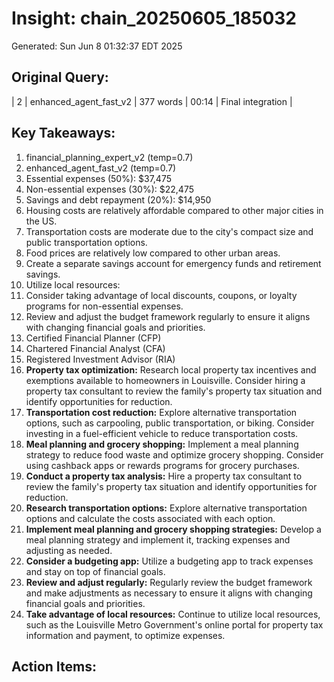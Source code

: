 # Insight: chain_20250605_185032
Generated: Sun Jun  8 01:32:37 EDT 2025

## Original Query:
| 2 | enhanced_agent_fast_v2 | 377 words | 00:14 | Final integration |

## Key Takeaways:
1. financial_planning_expert_v2 (temp=0.7)
2. enhanced_agent_fast_v2 (temp=0.7)
1. Essential expenses (50%): $37,475
2. Non-essential expenses (30%): $22,475
3. Savings and debt repayment (20%): $14,950
1. Housing costs are relatively affordable compared to other major cities in the US.
2. Transportation costs are moderate due to the city's compact size and public transportation options.
3. Food prices are relatively low compared to other urban areas.
1. Create a separate savings account for emergency funds and retirement savings.
2. Utilize local resources:
3. Consider taking advantage of local discounts, coupons, or loyalty programs for non-essential expenses.
4. Review and adjust the budget framework regularly to ensure it aligns with changing financial goals and priorities.
1. Certified Financial Planner (CFP)
2. Chartered Financial Analyst (CFA)
3. Registered Investment Advisor (RIA)
1. **Property tax optimization:** Research local property tax incentives and exemptions available to homeowners in Louisville. Consider hiring a property tax consultant to review the family's property tax situation and identify opportunities for reduction.
2. **Transportation cost reduction:** Explore alternative transportation options, such as carpooling, public transportation, or biking. Consider investing in a fuel-efficient vehicle to reduce transportation costs.
3. **Meal planning and grocery shopping:** Implement a meal planning strategy to reduce food waste and optimize grocery shopping. Consider using cashback apps or rewards programs for grocery purchases.
1. **Conduct a property tax analysis:** Hire a property tax consultant to review the family's property tax situation and identify opportunities for reduction.
2. **Research transportation options:** Explore alternative transportation options and calculate the costs associated with each option.
3. **Implement meal planning and grocery shopping strategies:** Develop a meal planning strategy and implement it, tracking expenses and adjusting as needed.
1. **Consider a budgeting app:** Utilize a budgeting app to track expenses and stay on top of financial goals.
2. **Review and adjust regularly:** Regularly review the budget framework and make adjustments as necessary to ensure it aligns with changing financial goals and priorities.
3. **Take advantage of local resources:** Continue to utilize local resources, such as the Louisville Metro Government's online portal for property tax information and payment, to optimize expenses.

## Action Items:
